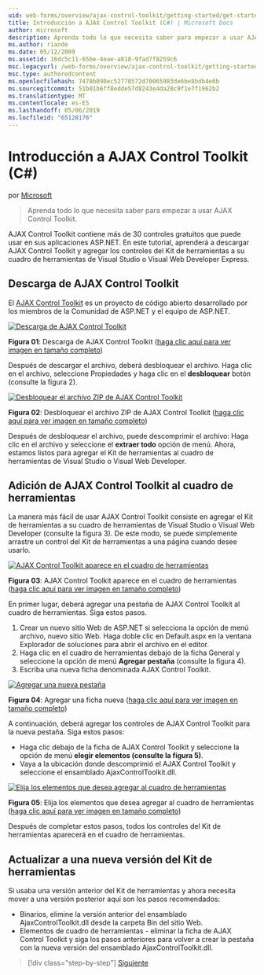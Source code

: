 ```yaml
---
uid: web-forms/overview/ajax-control-toolkit/getting-started/get-started-with-the-ajax-control-toolkit-cs
title: Introducción a AJAX Control Toolkit (C#) | Microsoft Docs
author: microsoft
description: Aprenda todo lo que necesita saber para empezar a usar AJAX Control Toolkit.
ms.author: riande
ms.date: 05/12/2009
ms.assetid: 16dc5c11-65be-4eae-a818-9fad7f8259c6
msc.legacyurl: /web-forms/overview/ajax-control-toolkit/getting-started/get-started-with-the-ajax-control-toolkit-cs
msc.type: authoredcontent
ms.openlocfilehash: 7478b090ec52778572d70065983de6be8bdb4e6b
ms.sourcegitcommit: 51b01b6ff8edde57d8243e4da28c9f1e7f1962b2
ms.translationtype: MT
ms.contentlocale: es-ES
ms.lasthandoff: 05/06/2019
ms.locfileid: "65128176"
---
```

# <a name="get-started-with-the-ajax-control-toolkit-c"></a>Introducción a AJAX Control Toolkit (C#)

por [Microsoft](https://github.com/microsoft)

> Aprenda todo lo que necesita saber para empezar a usar AJAX Control Toolkit.

AJAX Control Toolkit contiene más de 30 controles gratuitos que puede usar en sus aplicaciones ASP.NET. En este tutorial, aprenderá a descargar AJAX Control Toolkit y agregar los controles del Kit de herramientas a su cuadro de herramientas de Visual Studio o Visual Web Developer Express.

## <a name="downloading-the-ajax-control-toolkit"></a>Descarga de AJAX Control Toolkit

El [AJAX Control Toolkit](http://devexpress.com/act) es un proyecto de código abierto desarrollado por los miembros de la Comunidad de ASP.NET y el equipo de ASP.NET. 

[![Descarga de AJAX Control Toolkit](get-started-with-the-ajax-control-toolkit-cs/_static/image1.jpg)](get-started-with-the-ajax-control-toolkit-cs/_static/image1.png)

**Figura 01**: Descarga de AJAX Control Toolkit ([haga clic aquí para ver imagen en tamaño completo](get-started-with-the-ajax-control-toolkit-cs/_static/image2.png))

Después de descargar el archivo, deberá desbloquear el archivo. Haga clic en el archivo, seleccione Propiedades y haga clic en el **desbloquear** botón (consulte la figura 2).

[![Desbloquear el archivo ZIP de AJAX Control Toolkit](get-started-with-the-ajax-control-toolkit-cs/_static/image2.jpg)](get-started-with-the-ajax-control-toolkit-cs/_static/image3.png)

**Figura 02**: Desbloquear el archivo ZIP de AJAX Control Toolkit ([haga clic aquí para ver imagen en tamaño completo](get-started-with-the-ajax-control-toolkit-cs/_static/image4.png))

Después de desbloquear el archivo, puede descomprimir el archivo: Haga clic en el archivo y seleccione el **extraer todo** opción de menú. Ahora, estamos listos para agregar el Kit de herramientas al cuadro de herramientas de Visual Studio o Visual Web Developer.

## <a name="adding-the-ajax-control-toolkit-to-the-toolbox"></a>Adición de AJAX Control Toolkit al cuadro de herramientas

La manera más fácil de usar AJAX Control Toolkit consiste en agregar el Kit de herramientas a su cuadro de herramientas de Visual Studio o Visual Web Developer (consulte la figura 3). De este modo, se puede simplemente arrastre un control del Kit de herramientas a una página cuando desee usarlo.

[![AJAX Control Toolkit aparece en el cuadro de herramientas](get-started-with-the-ajax-control-toolkit-cs/_static/image3.jpg)](get-started-with-the-ajax-control-toolkit-cs/_static/image5.png)

**Figura 03**: AJAX Control Toolkit aparece en el cuadro de herramientas ([haga clic aquí para ver imagen en tamaño completo](get-started-with-the-ajax-control-toolkit-cs/_static/image6.png))

En primer lugar, deberá agregar una pestaña de AJAX Control Toolkit al cuadro de herramientas. Siga estos pasos.

1. Crear un nuevo sitio Web de ASP.NET si selecciona la opción de menú archivo, nuevo sitio Web. Haga doble clic en Default.aspx en la ventana Explorador de soluciones para abrir el archivo en el editor.
2. Haga clic en el cuadro de herramientas debajo de la ficha General y seleccione la opción de menú **Agregar pestaña** (consulte la figura 4).
3. Escriba una nueva ficha denominada AJAX Control Toolkit.

[![Agregar una nueva pestaña](get-started-with-the-ajax-control-toolkit-cs/_static/image4.jpg)](get-started-with-the-ajax-control-toolkit-cs/_static/image7.png)

**Figura 04**: Agregar una ficha nueva ([haga clic aquí para ver imagen en tamaño completo](get-started-with-the-ajax-control-toolkit-cs/_static/image8.png))

A continuación, deberá agregar los controles de AJAX Control Toolkit para la nueva pestaña. Siga estos pasos:

- Haga clic debajo de la ficha de AJAX Control Toolkit y seleccione la opción de menú **elegir elementos (consulte la figura 5)**.
- Vaya a la ubicación donde descomprimió el AJAX Control Toolkit y seleccione el ensamblado AjaxControlToolkit.dll.

[![Elija los elementos que desea agregar al cuadro de herramientas](get-started-with-the-ajax-control-toolkit-cs/_static/image5.jpg)](get-started-with-the-ajax-control-toolkit-cs/_static/image9.png)

**Figura 05**: Elija los elementos que desea agregar al cuadro de herramientas ([haga clic aquí para ver imagen en tamaño completo](get-started-with-the-ajax-control-toolkit-cs/_static/image10.png))

Después de completar estos pasos, todos los controles del Kit de herramientas aparecerá en el cuadro de herramientas.

## <a name="upgrading-to-a-new-version-of-the-toolkit"></a>Actualizar a una nueva versión del Kit de herramientas

Si usaba una versión anterior del Kit de herramientas y ahora necesita mover a una versión posterior aquí son los pasos recomendados:

- Binarios, elimine la versión anterior del ensamblado AjaxControlToolkit.dll desde la carpeta Bin del sitio Web.
- Elementos de cuadro de herramientas - eliminar la ficha de AJAX Control Toolkit y siga los pasos anteriores para volver a crear la pestaña con la nueva versión del ensamblado AjaxControlToolkit.dll.

> [!div class="step-by-step"]
> [Siguiente](using-ajax-control-toolkit-controls-and-control-extenders-cs.md)
